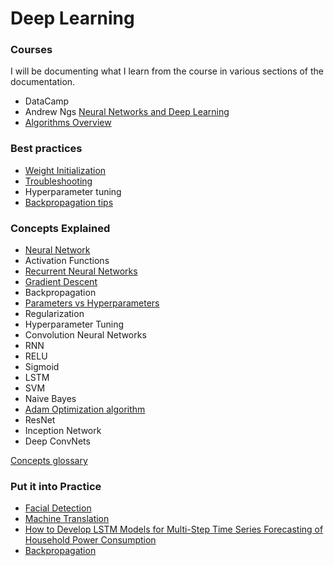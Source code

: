 # Deep Learning  

### Courses  
I will be documenting what I learn from the course in various sections of the documentation.  
- DataCamp
- Andrew Ngs [Neural Networks and Deep Learning](https://www.coursera.org/learn/neural-networks-deep-learning?action=enroll&specialization=deep-learning)
- [Algorithms Overview](https://machinelearningmastery.com/machine-learning-algorithms-mini-course/)

### Best practices
- [Weight Initialization](https://medium.com/usf-msds/deep-learning-best-practices-1-weight-initialization-14e5c0295b94)
- [Troubleshooting](https://www.youtube.com/watch?time_continue=1&v=GwGTwPcG0YM)
- Hyperparameter tuning  
- [Backpropagation tips](https://machinelearningmastery.com/best-advice-for-configuring-backpropagation-for-deep-learning-neural-networks/)

### Concepts Explained
- [Neural Network](https://www.youtube.com/watch?v=P2HPcj8lRJE&list=PLjJh1vlSEYgvZ3ze_4pxKHNh1g5PId36-)  
- Activation Functions
- [Recurrent Neural Networks](https://www.youtube.com/watch?v=_aCuOwF1ZjU)  
- [Gradient Descent](https://machinelearningmastery.com/gradient-descent-for-machine-learning/)
- Backpropagation
- [Parameters vs Hyperparameters](https://towardsdatascience.com/understanding-hyperparameters-and-its-optimisation-techniques-f0debba07568)  
- Regularization
- Hyperparameter Tuning
- Convolution Neural Networks
- RNN
- RELU
- Sigmoid
- LSTM
- SVM
- Naive Bayes
- [Adam Optimization algorithm](https://machinelearningmastery.com/adam-optimization-algorithm-for-deep-learning/)
- ResNet
- Inception Network
- Deep ConvNets

[Concepts glossary](https://www.analyticsvidhya.com/blog/2017/05/25-must-know-terms-concepts-for-beginners-in-deep-learning/)

### Put it into Practice
- [Facial Detection](https://machinelearningmastery.com/how-to-perform-face-detection-with-classical-and-deep-learning-methods-in-python-with-keras/)
- [Machine Translation](https://machinelearningmastery.com/develop-neural-machine-translation-system-keras/)
- [How to Develop LSTM Models for Multi-Step Time Series Forecasting of Household Power Consumption](https://machinelearningmastery.com/how-to-develop-lstm-models-for-multi-step-time-series-forecasting-of-household-power-consumption/)
- [Backpropagation](https://machinelearningmastery.com/implement-backpropagation-algorithm-scratch-python/)
